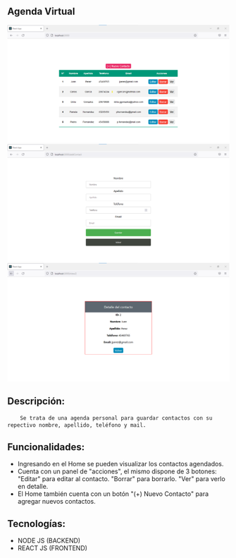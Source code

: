 ## Agenda Virtual
<img src = './img/1.png'/>
<img src = './img/2.png'/>
<img src = './img/3.png'/>

## Descripción:
        Se trata de una agenda personal para guardar contactos con su repectivo nombre, apellido, teléfono y mail.

## Funcionalidades:
* Ingresando en el Home se pueden visualizar los contactos agendados.
* Cuenta con un panel de "acciones", el mismo dispone de 3 botones: 
        "Editar" para editar al contacto.
        "Borrar" para borrarlo.
        "Ver" para verlo en detalle.
* El Home también cuenta con un botón "(+) Nuevo Contacto" para agregar nuevos contactos.

## Tecnologías:
* NODE JS (BACKEND)
* REACT JS (FRONTEND)


